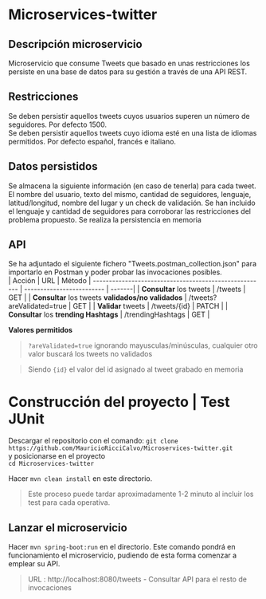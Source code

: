 
# Microservices-twitter

## Descripción microservicio
Microservicio que consume Tweets que basado en unas restricciones los persiste en una base de datos para su gestión a través de una API REST.


## Restricciones
Se deben persistir aquellos tweets cuyos usuarios superen un número de seguidores. Por defecto 1500.<br/>
Se deben persistir aquellos tweets cuyo idioma esté en una lista de idiomas permitidos. Por defecto español, francés e italiano. <br/>


## Datos persistidos
Se almacena la siguiente información (en caso de tenerla) para cada tweet. El nombre del usuario, texto del mismo, cantidad de seguidores, lenguaje, latitud/longitud, nombre del lugar y un check de validación.
Se han incluido el lenguaje y cantidad de seguidores para corroborar las restricciones del problema propuesto.
Se realiza la persistencia en memoria


## API
Se ha adjuntado el siguiente fichero "Tweets.postman_collection.json" para importarlo en Postman y poder probar las invocaciones posibles.
<br/>
| Acción                                                | URL                       | Método |
 ------------------------------------------------------ | ------------------------- | -------|
| **Consultar** los tweets 						        | /tweets                   | GET    |
| **Consultar** los tweets **validados/no validados**   | /tweets?areValidated=true | GET    |
| **Validar** tweets                                    | /tweets/{id}              | PATCH  |
| **Consultar** los **trending Hashtags**               | /trendingHashtags         | GET    |


**Valores permitidos**
> `?areValidated=true` ignorando mayusculas/minúsculas, cualquier otro valor buscará los tweets no validados

> Siendo `{id}` el valor del id asignado al tweet grabado en memoria


# Construcción del proyecto | Test JUnit
Descargar el repositorio con el comando:
`git clone https://github.com/MauricioRicciCalvo/Microservices-twitter.git` <br/> 
y posicionarse en el proyecto 
<br/>`cd Microservices-twitter`

Hacer `mvn clean install` en este directorio. 
> Este proceso puede tardar aproximadamente 1-2 minuto al incluir los test para cada operativa.


## Lanzar el microservicio
Hacer `mvn spring-boot:run` en el directorio. Este comando pondrá en funcionamiento el microservicio, pudiendo de esta forma comenzar a emplear su API. 
> URL : http://localhost:8080/tweets - Consultar API para el resto de invocaciones
